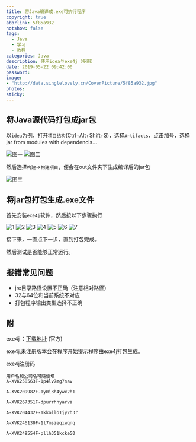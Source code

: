 ```yaml
---
title: 将Java编译成.exe可执行程序
copyright: true
abbrlink: 5f85a932
notshow: false
tags:
  - Java
  - 学习
  - 教程
categories: Java
description: 使用idea与exe4j（多图）
date: 2019-05-22 09:42:00
password:
image:
- "http://data.singlelovely.cn/CoverPicture/5f85a932.jpg"
photos:
sticky:
---
```


## 将Java源代码打包成jar包

以`idea`为例，打开`项目结构`(Ctrl+Alt+Shift+S)，选择`Artifacts`，点击加号，选择jar from modules with dependencis...

![图一](https://data.singlelovely.cn/images/20190522091006.png)
![图二](https://data.singlelovely.cn/images/20190522091120.png)

然后选择`构建`->`构建项目`，便会在out文件夹下生成编译后的jar包

![图三](https://data.singlelovely.cn/images/20190522091415.png)

## 将jar包打包生成.exe文件

首先安装`exe4j`软件，然后按以下步骤执行

![1](https://data.singlelovely.cn/images/20190522091750.png)
![2](https://data.singlelovely.cn/images/20190522091931.png)
![3](https://data.singlelovely.cn/images/20190522092120.png)
![4](https://data.singlelovely.cn/images/20190522092607.png)
![5](https://data.singlelovely.cn/images/20190522092317.png)
![6](https://data.singlelovely.cn/images/20190522093002.png)
![7](https://data.singlelovely.cn/images/20190522093359.png)

接下来，一直点下一步，直到打包完成。

然后测试是否能够正常运行。

## 报错常见问题

- jre目录路径设置不正确（注意相对路径）
- 32与64位和当前系统不对应
- 打包程序输出类型选择不正确

## 附

exe4j ：[下载地址](https://exe4j.apponic.com/) (官方)

exe4j,未注册版本会在程序开始提示程序由exe4j打包生成。

exe4j注册码
```
用户名和公司名可随便填
A-XVK258563F-1p4lv7mg7sav

A-XVK209982F-1y0i3h4ywx2h1

A-XVK267351F-dpurrhnyarva

A-XVK204432F-1kkoilo1jy2h3r

A-XVK246130F-1l7msieqiwqnq

A-XVK249554F-pllh351kcke50
```